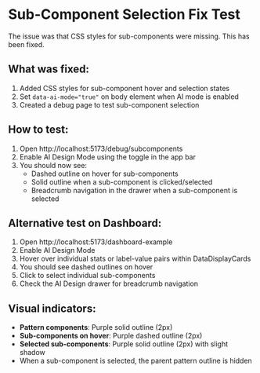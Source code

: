# Sub-Component Selection Fix Test

The issue was that CSS styles for sub-components were missing. This has been fixed.

## What was fixed:
1. Added CSS styles for sub-component hover and selection states
2. Set `data-ai-mode="true"` on body element when AI mode is enabled
3. Created a debug page to test sub-component selection

## How to test:

1. Open http://localhost:5173/debug/subcomponents
2. Enable AI Design Mode using the toggle in the app bar
3. You should now see:
   - Dashed outline on hover for sub-components
   - Solid outline when a sub-component is clicked/selected
   - Breadcrumb navigation in the drawer when a sub-component is selected

## Alternative test on Dashboard:
1. Open http://localhost:5173/dashboard-example
2. Enable AI Design Mode
3. Hover over individual stats or label-value pairs within DataDisplayCards
4. You should see dashed outlines on hover
5. Click to select individual sub-components
6. Check the AI Design drawer for breadcrumb navigation

## Visual indicators:
- **Pattern components**: Purple solid outline (2px)
- **Sub-components on hover**: Purple dashed outline (2px)
- **Selected sub-components**: Purple solid outline (2px) with slight shadow
- When a sub-component is selected, the parent pattern outline is hidden